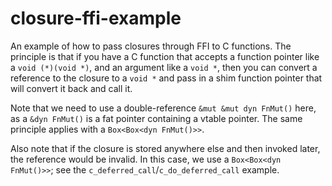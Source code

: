 # closure-ffi-example

An example of how to pass closures through FFI to C functions. The principle is
that if you have a C function that accepts a function pointer like a `void
(*)(void *)`, and an argument like a `void *`, then you can convert a reference
to the closure to a `void *` and pass in a shim function pointer that will
convert it back and call it.

Note that we need to use a double-reference `&mut &mut dyn FnMut()` here, as a
`&dyn FnMut()` is a fat pointer containing a vtable pointer. The same principle
applies with a `Box<Box<dyn FnMut()>>`.

Also note that if the closure is stored anywhere else and then invoked later,
the reference would be invalid. In this case, we use a `Box<Box<dyn FnMut()>>`;
see the `c_deferred_call`/`c_do_deferred_call` example.

